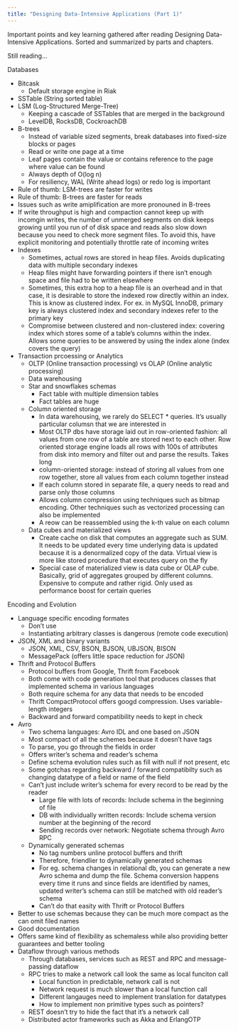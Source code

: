 ```yaml
---
title: "Designing Data-Intensive Applications (Part 1)"
---
```


Important points and key learning gathered after reading Designing Data-Intensive Applications. Sorted and summarized by parts and chapters.

Still reading...

Databases
- Bitcask
    - Default storage engine in Riak
- SSTable (String sorted table)
- LSM (Log-Structured Merge-Tree)
    - Keeping a cascade of SSTables that are merged in the background
    - LevelDB, RocksDB, CockroachDB
- B-trees
    - Instead of variable sized segments, break databases into fixed-size blocks or pages
    - Read or write one page at a time
    - Leaf pages contain the value or contains reference to the page where value can be found
    - Always depth of O(log n)
    - For resiliency, WAL (Write ahead logs) or redo log is important
- Rule of thumb: LSM-trees are faster for writes
- Rule of thumb: B-trees are faster for reads
- Issues such as write amiplification are more pronouned in B-trees
- If write throughput is high and compaction cannot keep up with incomgin writes, the number of unmerged segments on disk keeps growing until you run of of disk space and reads also slow down because you need to check more segment files. To avoid this, have explicit monitoring and potentially throttle rate of incoming writes
- Indexes
    - Sometimes, actual rows are stored in heap files. Avoids duplicating data with multiple secondary indexes
    - Heap files might have forwarding pointers if there isn’t enough space and file had to be written elsewhere
    - Sometimes, this extra hop to a heap file is an overhead and in that case, it is desirable to store the indexed row directly within an index. This is know as clustered index. For ex. in MySQL InnoDB, primary key is always clustered index and secondary indexes refer to the primary key
    - Compromise between clustered and non-clustered index: covering index which stores some of a table’s columns within the index. Allows some queries to be answered by using the index alone (index covers the query)
- Transaction prcoessing or Analytics
    - OLTP (Online transaction processing) vs OLAP (Online analytic processing)
    - Data warehousing
    - Star and snowflakes schemas
        - Fact table with multiple dimension tables
        - Fact tables are huge
    - Column oriented storage
        - In data warehousing, we rarely do SELECT * queries. It’s usually particular columsn that we are interested in
        - Most OLTP dbs have storage laid out in row-oriented fashion: all values from one row of a table are stored next to each other. Row oriented storage engine loads all rows with 100s of attributes from disk into memory and filter out and parse the results. Takes long
        - column-oriented storage: instead of storing all values from one row together, store all values from each column together instead
        - If each column stored in separate file, a query needs to read and parse only those columns
        - Allows column compression using techniques such as bitmap encoding. Other techniques such as vectorized processing can also be implemented
        - A reow can be reassembled using the k-th value on each column
    - Data cubes and materialized views
        - Create cache on disk that computes an aggregate such as SUM. It needs to be updated every time underlying data is updated because it is a denormalized copy of the data. Virtual view is more like stored procedure that executes query on the fly
        - Special case of materialized view is data cube or OLAP cube. Basically, grid of aggregates grouped by different columns. Expensive to compute and rather rigid. Only used as performance boost for certain queries
        
Encoding and Evolution
- Language specific encoding formates
    - Don’t use
    - Instantiating arbitrary classes is dangerous (remote code execution)
- JSON, XML and binary variants
    - JSON, XML, CSV, BSON, BJSON, UBJSON, BISON
    - MessagePack (offers little space reduction for JSON)
- Thrift and Protocol Buffers
    - Protocol buffers from Google, Thrift from Facebook
    - Both come with code generation tool that produces classes that implemented schema in various languages
    - Both require schema for any data that needs to be encoded
    - Thrift CompactProtocol offers googd compression. Uses variable-length integers
    - Backward and forward compatibility needs to kept in check
- Avro
    - Two schema languages: Avro IDL and one based on JSON
    - Most compact of all the schemes because it doesn’t have tags
    - To parse, you go through the fields in order
    - Offers writer’s schema and reader’s schema
    - Define schema evolution rules such as fill with null if not present, etc
    - Some gotchas regarding backward / forward compatibilty such as changing datatype of a field or name of the field
    - Can’t just include writer’s schema for every record to be read by the reader
        - Large file with lots of records: Include schema in the beginning of file
        - DB with individually written records: Include schema version number at the beginning of the record
        - Sending records over network: Negotiate schema through Avro RPC
    - Dynamically generated schemas
        - No tag numbers unline protocol buffers and thrift
        - Therefore, friendlier to dynamically generated schemas
        - For eg. schema changes in relational db, you can generate a new Avro schema and dump the file. Schema conversion happens every time it runs and since fields are identified by names, updated writer’s schema can still be matched with old reader’s schema
        - Can’t do that easity with Thrift or Protocol Buffers
- Better to use schemas because they can be much more compact as the can omit filed names
- Good documentation
- Offers same kind of flexibility as schemaless while also providing better guarantees and better tooling
- Dataflow through various methods
    - Through databases, services such as REST and RPC and message-passing dataflow
    - RPC tries to make a network call look the same as local funciton call
        - Local function in predictable, network call is not
        - Network request is much slower than a local function call
        - Different langauges need to implement translation for datatypes
        - How to implement non primitive types such as pointers?
    - REST doesn’t try to hide the fact that it’s a network call
    - Distributed actor frameworks such as Akka and ErlangOTP
